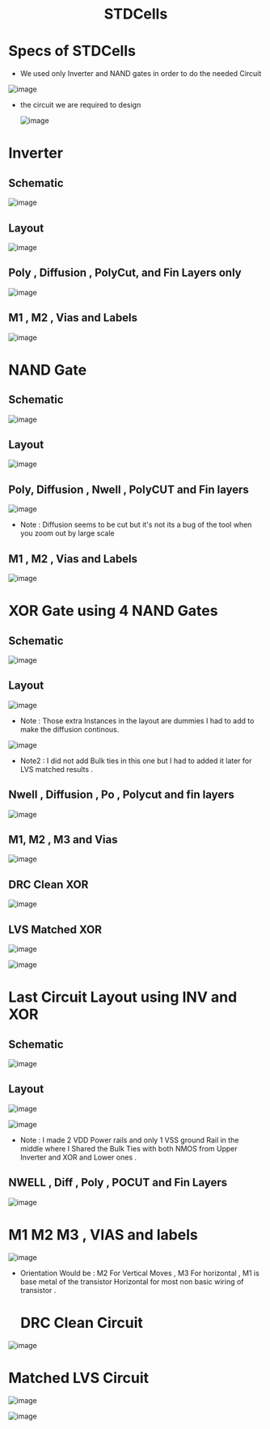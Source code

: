 <div align="center">
  <h1>STDCells</h1>
</div>



# Specs of STDCells

* We used only Inverter and NAND gates in order to do the needed Circuit 


 ![image](https://github.com/MohamedNabil95/Issues/assets/90795738/7574f9e0-6769-403d-b738-35df5ef4039d)

* the circuit we are required to design

  ![image](https://github.com/MohamedNabil95/Issues/assets/90795738/b37af437-20e9-4b23-8dd4-6e7f96857d50)

# Inverter 

## Schematic

  ![image](https://github.com/MohamedNabil95/Issues/assets/90795738/d196739a-b3c8-4f92-821f-f3528798c307)

## Layout 

 ![image](https://github.com/MohamedNabil95/Issues/assets/90795738/e4e64c68-288e-49e9-92b6-b53bb296ad0d)

 ##  Poly , Diffusion , PolyCut, and Fin Layers only 

  ![image](https://github.com/MohamedNabil95/Issues/assets/90795738/d4eb11ec-6804-4ed8-89a9-57a91471997b)

## M1 , M2 , Vias and Labels 

![image](https://github.com/MohamedNabil95/Issues/assets/90795738/8539dda4-9598-482e-a98a-bb5e6b9deff2)

# NAND Gate 

## Schematic 

![image](https://github.com/MohamedNabil95/CC_STDCells_Layout/assets/90795738/889485e9-84c8-451f-a4c8-fc5b0e061330)

## Layout

![image](https://github.com/MohamedNabil95/Issues/assets/90795738/e30da2a2-b62b-4370-b6fc-1fc0f779b386)

## Poly, Diffusion , Nwell , PolyCUT and Fin layers 

![image](https://github.com/MohamedNabil95/Issues/assets/90795738/bcc09d94-a885-4ae3-8b04-e28ab17f580c)

- Note : Diffusion seems to be cut but it's not its a bug of the tool when you zoom out by large scale

## M1 , M2 , Vias and Labels 

![image](https://github.com/MohamedNabil95/Issues/assets/90795738/3fd53cf4-556a-4c1d-b4e9-5e91095843bc)

# XOR Gate using 4 NAND Gates 

## Schematic 

![image](https://github.com/MohamedNabil95/Issues/assets/90795738/8469fe3e-f7bf-44f4-92d2-204493091382)

## Layout 

![image](https://github.com/MohamedNabil95/Issues/assets/90795738/b0766523-29eb-4e35-ae37-d7f26501f9a4)

- Note : Those extra Instances in the layout are dummies I had to add to make the diffusion continous.
  
![image](https://github.com/MohamedNabil95/Issues/assets/90795738/10d2c57d-e69d-48ec-807d-df7860bf239a)


- Note2 : I did not add Bulk ties in this one but I had to added it later for LVS matched results .

## Nwell , Diffusion , Po , Polycut and fin layers

![image](https://github.com/MohamedNabil95/Issues/assets/90795738/06d055fd-7089-4170-b81f-52367e27ce9c)

## M1, M2 , M3 and Vias 

![image](https://github.com/MohamedNabil95/CC_STDCells_Layout/assets/90795738/1f725b84-8ab3-40a1-a9a1-aea7aa4123e1)

## DRC Clean XOR 

![image](https://github.com/MohamedNabil95/Issues/assets/90795738/ddc32233-31a4-413b-994a-97450e6d2f3a)

## LVS Matched XOR

![image](https://github.com/MohamedNabil95/CC_STDCells_Layout/assets/90795738/f4b9cca0-060e-4e9e-9344-412916a11ec0)

![image](https://github.com/MohamedNabil95/Issues/assets/90795738/21425368-ac58-4aaa-b1ba-78339ef9cf4c)

# Last Circuit Layout using INV and XOR 

## Schematic 

![image](https://github.com/MohamedNabil95/CC_STDCells_Layout/assets/90795738/b8bb87f3-c7c6-418d-b31e-18552c6c5357)


## Layout 

![image](https://github.com/MohamedNabil95/Issues/assets/90795738/a6c4dd1e-3a9b-41ac-9431-67573f82555e)

![image](https://github.com/MohamedNabil95/Issues/assets/90795738/dc3090eb-8163-4f8f-b62f-f5cbd3515b7f)

  - Note : I made 2 VDD Power rails and only 1 VSS ground Rail in the middle where I Shared the Bulk Ties with both NMOS from Upper Inverter and XOR and Lower ones .

## NWELL , Diff , Poly , POCUT and Fin Layers

![image](https://github.com/MohamedNabil95/CC_STDCells_Layout/assets/90795738/261cd0ee-8af6-4fc4-a46f-aae74a2aa032)

# M1 M2 M3 , VIAS and labels 

![image](https://github.com/MohamedNabil95/CC_STDCells_Layout/assets/90795738/1c2a90b3-ec77-4117-8bbe-c15b762d2bb8)

- Orientation Would be : M2 For Vertical Moves , M3 For horizontal , M1 is base metal of the transistor Horizontal for most non basic wiring of transistor .

  # DRC Clean Circuit 

![image](https://github.com/MohamedNabil95/CC_STDCells_Layout/assets/90795738/252ac8da-b785-42f4-8af9-b825293932bf)

# Matched LVS Circuit

![image](https://github.com/MohamedNabil95/CC_STDCells_Layout/assets/90795738/63aefff1-4491-4707-a244-d6864d4051b5)

![image](https://github.com/MohamedNabil95/Issues/assets/90795738/cc9ccef1-af1f-4826-a595-817ac0d1730a)



